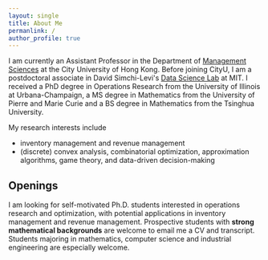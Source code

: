 ```yaml
---
layout: single
title: About Me
permanlink: /
author_profile: true
---
```


I am currently an Assistant Professor in the Department of [Management Sciences](https://www.cb.cityu.edu.hk/ms/) at the City University of Hong Kong. Before joining CityU, I am a postdoctoral associate in David Simchi-Levi's [Data Science Lab](https://dsl.mit.edu) at MIT. I received a PhD degree in Operations Research from the University of Illinois at Urbana-Champaign, a MS degree in Mathematics from the University of Pierre and Marie Curie and a BS degree in Mathematics from the Tsinghua University.


My research interests include
* inventory management and revenue management
* (discrete) convex analysis, combinatorial optimization, approximation algorithms, game theory, and data-driven decision-making




## Openings

I am looking for self-motivated Ph.D. students interested in operations research and optimization, with potential applications in inventory management and revenue management. Prospective students with **strong mathematical backgrounds** are welcome to email me a CV and transcript. Students majoring in mathematics, computer science and industrial engineering are especially welcome.
